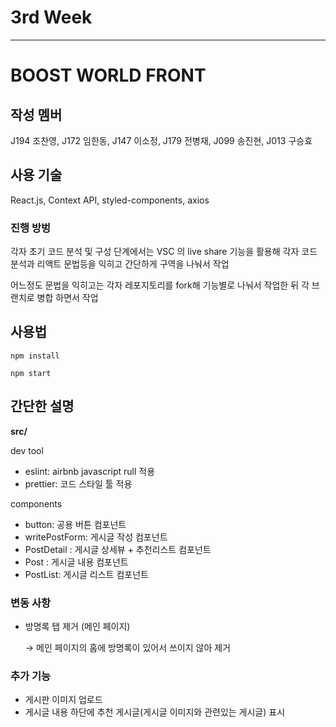 # 3rd Week

---

# **BOOST WORLD FRONT**

## **작성 멤버**

J194 조찬영, J172 임한동, J147 이소정, J179 전병재, J099 송진현, J013 구승효

## **사용 기술**

React.js, Context API, styled-components, axios

### 진행 방벙

각자 초기 코드 분석 및 구성 단계에서는 VSC 의 live share 기능을 활용해 각자 코드 분석과 리액트 문법등을 익히고 간단하게 구역을 나눠서 작업

어느정도 문법을 익히고는 각자 레포지토리를 fork해 기능별로 나눠서 작업한 뒤 각 브랜치로 병합 하면서 작업

## **사용법**

`npm install`

`npm start`

## **간단한 설명**

**src/**

dev tool

- eslint: airbnb javascript rull 적용
- prettier: 코드 스타일 툴 적용

components

- button: 공용 버튼 컴포넌트
- writePostForm: 게시글 작성 컴포넌트
- PostDetail : 게시글 상세뷰 + 추천리스트 컴포넌트
- Post : 게시글 내용 컴포넌트
- PostList: 게시글 리스트 컴포넌트

### 변동 사항

- 방명록 탭 제거 (메인 페이지)

    → 메인 페이지의 홈에 방명록이 있어서 쓰이지 않아 제거

### 추가 기능

- 게시판 이미지 업로드
- 게시글 내용 하단에 추천 게시글(게시글 이미지와 관련있는 게시글) 표시